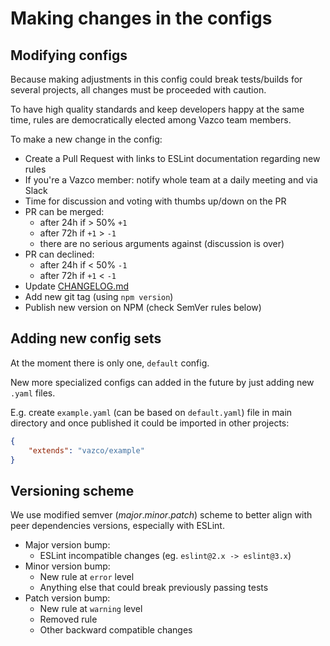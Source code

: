 # Making changes in the configs

## Modifying configs

Because making adjustments in this config could break tests/builds for several projects, all changes must be proceeded with caution.

To have high quality standards and keep developers happy at the same time, rules are democratically elected among Vazco team members.

To make a new change in the config:

- Create a Pull Request with links to ESLint documentation regarding new rules
- If you're a Vazco member: notify whole team at a daily meeting and via Slack
- Time for discussion and voting with thumbs up/down on the PR
- PR can be merged:
    - after 24h if > 50% `+1`
    - after 72h if `+1` > `-1`
    - there are no serious arguments against (discussion is over)
- PR can declined:
    - after 24h if < 50% `-1`
    - after 72h if `+1` < `-1`
- Update [CHANGELOG.md](CHANGELOG.md)
- Add new git tag (using `npm version`)
- Publish new version on NPM (check SemVer rules below)

## Adding new config sets

At the moment there is only one, `default` config.

New more specialized configs can added in the future by just adding new `.yaml` files.

E.g. create `example.yaml` (can be based on `default.yaml`) file in main directory and once published it could be imported in other projects:

```json
{
    "extends": "vazco/example"
}
```

## Versioning scheme

We use modified semver (_major_._minor_._patch_) scheme to better align with peer dependencies versions, especially with ESLint.

- Major​ version bump:
    - ESLint incompatible changes (eg. `eslint@2.x -> eslint@3.x`)
- Minor ​version bump:
    - New rule at `error` level
    - Anything else that could break previously passing tests
- Patch version bump​:
    - New rule at `warning` level
    - Removed rule
    - Other backward compatible changes
